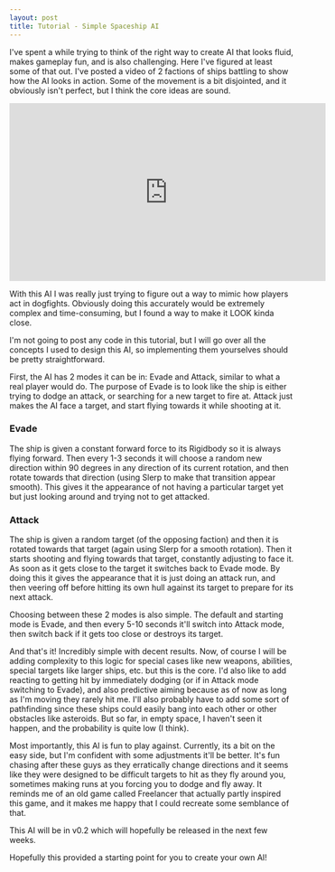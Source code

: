 ```yaml
---
layout: post
title: Tutorial - Simple Spaceship AI
---
```


I've spent a while trying to think of the right way to create AI that looks fluid, makes gameplay fun, and is also challenging. Here I've figured at least some of that out. I've posted a video of 2 factions of ships battling to show how the AI looks in action. Some of the movement is a bit disjointed, and it obviously isn't perfect, but I think the core ideas are sound.

<iframe width="560" height="315" src="https://www.youtube.com/embed/_EiyNRBwuN0" frameborder="0" allowfullscreen></iframe>

With this AI I was really just trying to figure out a way to mimic how players act in dogfights. Obviously doing this accurately would be extremely complex and time-consuming, but I found a way to make it LOOK kinda close.
 
I'm not going to post any code in this tutorial, but I will go over all the concepts I used to design this AI, so implementing them yourselves should be pretty straightforward.
 
First, the AI has 2 modes it can be in: Evade and Attack, similar to what a real player would do. The purpose of Evade is to look like the ship is either trying to dodge an attack, or searching for a new target to fire at. Attack just makes the AI face a target, and start flying towards it while shooting at it.




### Evade
The ship is given a constant forward force to its Rigidbody so it is always flying forward. Then every 1-3 seconds it will choose a random new direction within 90 degrees in any direction of its current rotation, and then rotate towards that direction (using Slerp to make that transition appear smooth). This gives it the appearance of not having a particular target yet but just looking around and trying not to get attacked.

### Attack
The ship is given a random target (of the opposing faction) and then it is rotated towards that target (again using Slerp for a smooth rotation). Then it starts shooting and flying towards that target, constantly adjusting to face it. As soon as it gets close to the target it switches back to Evade mode. By doing this it gives the appearance that it is just doing an attack run, and then veering off before hitting its own hull against its target to prepare for its next attack.
 
Choosing between these 2 modes is also simple. The default and starting mode is Evade, and then every 5-10 seconds it'll switch into Attack mode, then switch back if it gets too close or destroys its target.
 
And that's it!
Incredibly simple with decent results. Now, of course I will be adding complexity to this logic for special cases like new weapons, abilities, special targets like larger ships, etc. but this is the core.
I'd also like to add reacting to getting hit by immediately dodging (or if in Attack mode switching to Evade), and also predictive aiming because as of now as long as I'm moving they rarely hit me.
I'll also probably have to add some sort of pathfinding since these ships could easily bang into each other or other obstacles like asteroids. But so far, in empty space, I haven't seen it happen, and the probability is quite low (I think).
 
Most importantly, this AI is fun to play against. Currently, its a bit on the easy side, but I'm confident with some adjustments it'll be better. It's fun chasing after these guys as they erratically change directions and it seems like they were designed to be difficult targets to hit as they fly around you, sometimes making runs at you forcing you to dodge and fly away. It reminds me of an old game called Freelancer that actually partly inspired this game, and it makes me happy that I could recreate some semblance of that.
 
This AI will be in v0.2 which will hopefully be released in the next few weeks.
 
Hopefully this provided a starting point for you to create your own AI!